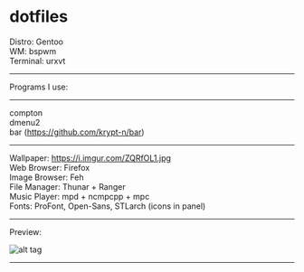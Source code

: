 # dotfiles

Distro: Gentoo  
WM: bspwm  
Terminal: urxvt 

-------------  
Programs I use:  

------------- 
  compton  
  dmenu2  
  bar (https://github.com/krypt-n/bar)  
  
-------------   
Wallpaper: https://i.imgur.com/ZQRfOL1.jpg  
Web Browser: Firefox  
Image Browser: Feh  
File Manager: Thunar + Ranger  
Music Player: mpd + ncmpcpp + mpc  
Fonts: ProFont, Open-Sans, STLarch (icons in panel)  

-------------  

Preview:  

![alt tag](https://i.imgur.com/Hx56oOt.png)  


-------------

